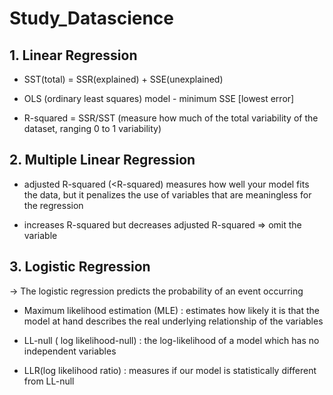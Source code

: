 # Study_Datascience

## 1. Linear Regression

* SST(total) = SSR(explained) + SSE(unexplained)

* OLS (ordinary least squares) model - minimum SSE [lowest error]

* R-squared = SSR/SST (measure how much of the total variability of the dataset, ranging 0 to 1 variability)

## 2. Multiple Linear Regression

* adjusted R-squared (<R-squared) measures how well your model fits the data, but it penalizes the use of variables that are meaningless for the regression

* increases R-squared but decreases adjusted R-squared ⇒ omit the variable

## 3. Logistic Regression
-> The logistic regression predicts the probability of an event occurring

* Maximum likelihood estimation (MLE) : estimates how likely it is that the model at hand describes the real underlying relationship of the variables

* LL-null ( log likelihood-null) : the log-likelihood of a model which has no independent variables

* LLR(log likelihood ratio) : measures if our model is statistically different from LL-null
